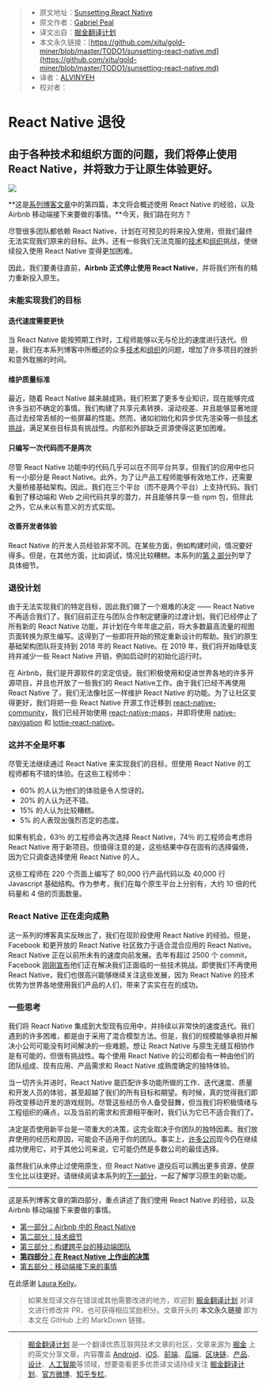 > * 原文地址：[Sunsetting React Native](https://medium.com/airbnb-engineering/sunsetting-react-native-1868ba28e30a)
> * 原文作者：[Gabriel Peal](https://medium.com/@gpeal?source=post_header_lockup)
> * 译文出自：[掘金翻译计划](https://github.com/xitu/gold-miner)
> * 本文永久链接：[https://github.com/xitu/gold-miner/blob/master/TODO1/sunsetting-react-native.md](https://github.com/xitu/gold-miner/blob/master/TODO1/sunsetting-react-native.md)
> * 译者：[ALVINYEH](https://github.com/ALVINYEH)
> * 校对者：

# React Native 退役

## 由于各种技术和组织方面的问题，我们将停止使用 React Native，并将致力于让原生体验更好。

![](https://cdn-images-1.medium.com/max/2000/1*8c-9hgBkRGcllO9CHcTzbQ.jpeg)

**这是[系列博客文章](https://juejin.im/post/5b2c924ff265da59a401f050)中的第四篇，本文将会概述使用 React Native 的经验，以及 Airbnb 移动端接下来要做的事情。**今天，我们路在何方？

尽管很多团队都依赖 React Native，计划在可预见的将来投入使用，但我们最终无法实现我们原来的目标。此外，还有一些我们无法克服的[技术](https://juejin.im/post/5b3b40a26fb9a04fab44e797)和[组织](https://medium.com/airbnb-engineering/building-a-cross-platform-mobile-team-3e1837b40a88)挑战，使继续投入使用 React Native 变得更加困难。

因此，我们要勇往直前，**Airbnb 正式停止使用 React Native**，并将我们所有的精力重新投入原生。

### 未能实现我们的目标

#### 迭代速度需要更快

当 React Native 能按预期工作时，工程师能够以无与伦比的速度进行迭代。但是，我们在本系列博客中所概述的众多[技术](https://juejin.im/post/5b3b40a26fb9a04fab44e797)和[组织](https://medium.com/airbnb-engineering/building-a-cross-platform-mobile-team-3e1837b40a88)的问题，增加了许多项目的挫折和意外耽搁的时间。

#### 维护质量标准

最近，随着 React Native 越来越成熟，我们积累了更多专业知识，现在能够完成许多当初不确定的事情。我们构建了共享元素转换、滚动视差、并且能够显著地提高过去经常丢帧的一些屏幕的性能。然而，诸如初始化和异步优先渲染等一些[技术挑战](https://juejin.im/post/5b3b40a26fb9a04fab44e797)，满足某些目标具有挑战性。内部和外部缺乏资源使得这更加困难。 

#### 只编写一次代码而不是两次

尽管 React Native 功能中的代码几乎可以在不同平台共享，但我们的应用中也只有一小部分是 React Native。此外，为了让产品工程师能够有效地工作，还需要大量桥接基础架构。因此，我们在三个平台（而不是两个平台）上支持代码。我们看到了移动端和 Web 之间代码共享的潜力，并且能够共享一些 npm 包，但除此之外，它从未以有意义的方式实现。

#### 改善开发者体验

React Native 的开发人员经验非常不同。在某些方面，例如构建时间，情况要好得多。但是，在其他方面，比如调试，情况比较糟糕。本系列的[第 2 部分](https://juejin.im/post/5b3b40a26fb9a04fab44e797)列举了具体细节。

### 退役计划

由于无法实现我们的特定目标，因此我们做了一个艰难的决定 —— React Native 不再适合我们了。我们目前正在与团队合作制定健康的过渡计划。我们已经停止了所有新的 React Native 功能，并计划在今年年底之前，将大多数最高流量的视图页面转换为原生编写。这得到了一些即将开始的预定重新设计的帮助。我们的原生基础架构团队将支持到 2018 年的 React Native。在 2019 年，我们将开始降低支持并减少一些 React Native 开销，例如启动时的初始化运行时。

在 Airbnb，我们是开源软件的坚定信徒。我们积极使用和促进世界各地的许多开源项目，并且也开放了一些我们的 React Native工作。由于我们已经不再使用 React Native 了，我们无法像社区一样维护 React Native 的功能。为了让社区变得更好，我们将把一些 React Native 开源工作迁移到 [react-native-community](https://github.com/react-native-community)，我们已经开始使用 [react-native-maps](https://github.com/react-community/react-native-maps)，并即将使用 [native-navigation](https://github.com/airbnb/native-navigation) 和 [lottie-react-native](https://github.com/airbnb/lottie-react-native/)。 

### 这并不全是坏事

尽管无法继续通过 React Native 来实现我们的目标，但使用 React Native 的工程师都有不错的体验。在这些工程师中：

*   60% 的人认为他们的体验是令人惊讶的。
*   20% 的人认为还不错。
*   15% 的人认为比较糟糕。
*   5% 的人表现出强烈否定的态度。

如果有机会，63％ 的工程师会再次选择 React Native，74％ 的工程师会考虑将 React Native 用于新项目。但值得注意的是，这些结果中存在固有的选择偏倚，因为它只调查选择使用 React Native 的人。

这些工程师在 220 个页面上编写了 80,000 行产品代码以及 40,000 行 Javascript 基础结构。作为参考，我们在每个原生平台上分别有，大约 10 倍的代码量和 4 倍的页面数量。

### React Native 正在走向成熟

这一系列的博客真实反映出了，我们在现阶段使用 React Native 的经验。但是，Facebook 和更开放的 React Native 社区致力于适合混合应用的 React Native。React Native 正在以前所未有的速度向前发展。去年有超过 2500 个 commit，Facebook [刚刚宣布](https://facebook.github.io/react-native/blog/2018/06/14/state-of-react-native-2018)他们正在解决我们正面临的一些技术挑战。即使我们不再使用 React Native，我们也很高兴能够继续关注这些发展，因为 React Native 的技术优势为世界各地使用我们产品的人们，带来了实实在在的成功。

### 一些思考

我们将 React Native 集成到大型现有应用中，并持续以非常快的速度迭代。我们遇到的许多困难，都是由于采用了混合模型方法。但是，我们的规模能够承担并解决小公司可能没有时间解决的一些难题。想让 React Native 与原生无缝互相协作是有可能的，但很有挑战性。每个使用 React Native 的公司都会有一种由他们的团队组成、现有应用、产品需求和 React Native 成熟度确定的独特体验。

当一切齐头并进时，React Native 能匹配许多功能所做的工作、迭代速度、质量和开发人员的体验，甚至超越了我们的所有目标和期望。有时候，真的觉得我们即将改变移动开发的游戏规则。尽管这些经历令人备受鼓舞，但当我们将积极情绪与工程组织的痛点，以及当前的需求和资源相平衡时，我们认为它已不适合我们了。

决定是否使用新平台是一项重大的决策，这完全取决于你团队的独特因素。我们放弃使用的经历和原因，可能会不适用于你的团队。事实上，[许多](https://medium.com/@Pinterest_Engineering/supporting-react-native-at-pinterest-f8c2233f90e6)[公司](https://instagram-engineering.com/react-native-at-instagram-dd828a9a90c7)现今仍在继续成功使用它，对于其他公司来说，它可能仍然是多数公司的最佳选择。

虽然我们从未停止过使用原生，但 React Native 退役后可以腾出更多资源，使原生化比以往更好。请继续阅读本系列的[下一部分](https://medium.com/airbnb-engineering/whats-next-for-mobile-at-airbnb-5e71618576ab)，一起了解学习原生的新功能。

* * *

这是系列博客文章的第四部分，重点讲述了我们使用 React Native 的经验，以及 Airbnb 移动端接下来要做的事情。
 
 *   [第一部分：Airbnb 中的 React Native](https://juejin.im/post/5b2c924ff265da59a401f050)
 *   [第二部分：技术细节](https://juejin.im/post/5b3b40a26fb9a04fab44e797)
 *   [第三部分：构建跨平台的移动端团队](https://medium.com/airbnb-engineering/building-a-cross-platform-mobile-team-3e1837b40a88)
 *   [**第四部分：在 React Native 上作出的决策**](https://medium.com/airbnb-engineering/sunsetting-react-native-1868ba28e30a)
 *   [第五部分：移动端接下来的事情](https://medium.com/airbnb-engineering/whats-next-for-mobile-at-airbnb-5e71618576ab)

在此感谢 [Laura Kelly](https://medium.com/@laura.kelly_61928?source=post_page)。

> 如果发现译文存在错误或其他需要改进的地方，欢迎到 [掘金翻译计划](https://github.com/xitu/gold-miner) 对译文进行修改并 PR，也可获得相应奖励积分。文章开头的 **本文永久链接** 即为本文在 GitHub 上的 MarkDown 链接。


---

> [掘金翻译计划](https://github.com/xitu/gold-miner) 是一个翻译优质互联网技术文章的社区，文章来源为 [掘金](https://juejin.im) 上的英文分享文章。内容覆盖 [Android](https://github.com/xitu/gold-miner#android)、[iOS](https://github.com/xitu/gold-miner#ios)、[前端](https://github.com/xitu/gold-miner#前端)、[后端](https://github.com/xitu/gold-miner#后端)、[区块链](https://github.com/xitu/gold-miner#区块链)、[产品](https://github.com/xitu/gold-miner#产品)、[设计](https://github.com/xitu/gold-miner#设计)、[人工智能](https://github.com/xitu/gold-miner#人工智能)等领域，想要查看更多优质译文请持续关注 [掘金翻译计划](https://github.com/xitu/gold-miner)、[官方微博](http://weibo.com/juejinfanyi)、[知乎专栏](https://zhuanlan.zhihu.com/juejinfanyi)。
